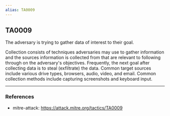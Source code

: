 ```yaml
---
alias: TA0009
---
```


## TA0009

The adversary is trying to gather data of interest to their goal.

Collection consists of techniques adversaries may use to gather information and the sources information is collected from that are relevant to following through on the adversary's objectives. Frequently, the next goal after collecting data is to steal (exfiltrate) the data. Common target sources include various drive types, browsers, audio, video, and email. Common collection methods include capturing screenshots and keyboard input.

---
### References
- mitre-attack: https://attack.mitre.org/tactics/TA0009
